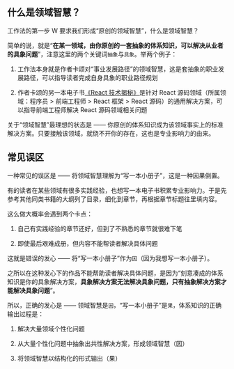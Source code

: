 ## 什么是领域智慧？

工作法的第一步 W 要求我们形成“原创的领域智慧”，什么是领域智慧？

简单的说，就是“**在某一领域，由你原创的一套抽象的体系知识，可以解决从业者的具象问题**”，注意这里的两个关键词`抽象`与`具象`。举两个例子：

1. 工作法本身就是作者卡颂对“事业发展路径”的领域智慧，这是套抽象的职业发展路径，可以指导读者完成自身具象的职业路径规划

2. 作者卡颂的另一本电子书[《React 技术揭秘》](https://react.iamkasong.com/)是针对 React 源码领域（所属领域：程序员 > 前端工程师 > React 框架 > React 源码）的通用解决方案，可以指导前端工程师解决 React 源码领域相关问题

关于“领域智慧”最理想的状态是 —— 你原创的体系知识成为该领域事实上的标准解决方案。只要接触该领域，就绕不开你的存在，这也是专业影响力的由来。

## 常见误区

一种常见的误区是 —— 将领域智慧理解为“写一本小册子”，这是一种因果倒置。

有的读者在某些领域有很多实践经验，也想写一本电子书积累专业影响力。于是先参考其他同类书籍的大纲列了目录，细化到章节，再根据章节标题往里填内容。

这么做大概率会遇到两个卡点：

1. 自己有实践经验的章节还好，但到了不熟悉的章节就很难下笔

2. 即使最后艰难成册，但内容不能帮读者解决具体问题

这就是错误的发心 —— 将“写一本小册子”作为`因`（因为我想写一本小册子）。

之所以在这种发心下的作品不能帮助读者解决具体问题，是因为“刻意凑成的体系知识是你的具象解决方案，**具象解决方案无法解决具象问题，只有抽象解决方案才能解决具象问题**”。

所以，正确的发心是 —— 领域智慧是`因`，“写一本小册子”是`果`，体系知识的正确输出过程是：

1. 解决大量领域个性化问题

2. 从大量个性化问题中抽象出共性解决方案，形成领域智慧（因）

3. 将领域智慧以结构化的形式输出（果）
